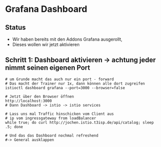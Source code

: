 # Grafana Dashboard 

## Status

  * Wir haben bereits mit den Addons Grafana ausgerollt,
  * Dieses wollen wir jetzt aktivieren

## Schritt 1: Dashboard aktivieren -> achtung jeder nimmt seinen eigenen Port 

```
# um Grunde macht das auch nur ein port - forward 
# Das macht der Trainer nur 1x, dann können alle dort zugreifen
istioctl dashboard grafana --port=3000 --browser=false
```

```
# Jetzt über den Browser öffnen
http://localhost:3000
# Dann Dashboard -> istio -> istio services
```

```
# Lass uns mal Traffic hinschicken vom Client aus
# ip vom ingressgateway from loadBalancer 
while true; do curl http://jochen.istio.t3isp.de/api/catalog; sleep .5; done 

# Und das das Dashboard nochmal refreshend
#-> General ausklappen 
```

